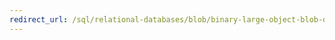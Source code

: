 ```yaml
--- 
redirect_url: /sql/relational-databases/blob/binary-large-object-blob-data-sql-server 
--- 
```

